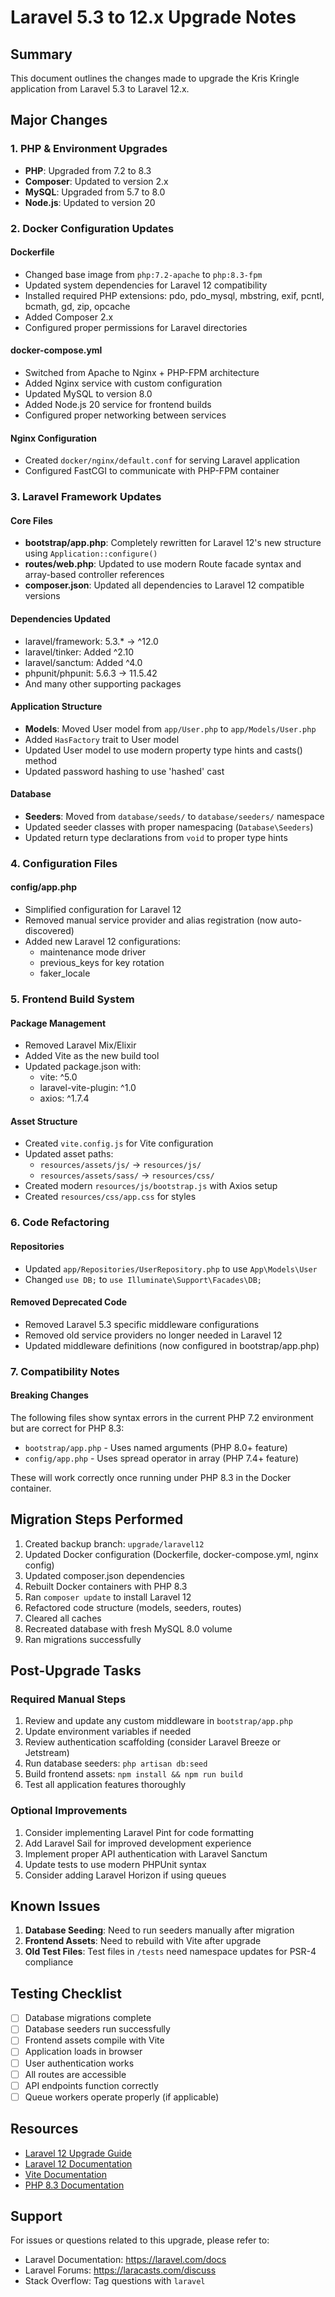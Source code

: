 # Laravel 5.3 to 12.x Upgrade Notes

## Summary
This document outlines the changes made to upgrade the Kris Kringle application from Laravel 5.3 to Laravel 12.x.

## Major Changes

### 1. PHP & Environment Upgrades
- **PHP**: Upgraded from 7.2 to 8.3
- **Composer**: Updated to version 2.x
- **MySQL**: Upgraded from 5.7 to 8.0
- **Node.js**: Updated to version 20

### 2. Docker Configuration Updates

#### Dockerfile
- Changed base image from `php:7.2-apache` to `php:8.3-fpm`
- Updated system dependencies for Laravel 12 compatibility
- Installed required PHP extensions: pdo, pdo_mysql, mbstring, exif, pcntl, bcmath, gd, zip, opcache
- Added Composer 2.x
- Configured proper permissions for Laravel directories

#### docker-compose.yml
- Switched from Apache to Nginx + PHP-FPM architecture
- Added Nginx service with custom configuration
- Updated MySQL to version 8.0
- Added Node.js 20 service for frontend builds
- Configured proper networking between services

#### Nginx Configuration
- Created `docker/nginx/default.conf` for serving Laravel application
- Configured FastCGI to communicate with PHP-FPM container

### 3. Laravel Framework Updates

#### Core Files
- **bootstrap/app.php**: Completely rewritten for Laravel 12's new structure using `Application::configure()`
- **routes/web.php**: Updated to use modern Route facade syntax and array-based controller references
- **composer.json**: Updated all dependencies to Laravel 12 compatible versions

#### Dependencies Updated
- laravel/framework: 5.3.* → ^12.0
- laravel/tinker: Added ^2.10
- laravel/sanctum: Added ^4.0
- phpunit/phpunit: 5.6.3 → 11.5.42
- And many other supporting packages

#### Application Structure
- **Models**: Moved User model from `app/User.php` to `app/Models/User.php`
- Added `HasFactory` trait to User model
- Updated User model to use modern property type hints and casts() method
- Updated password hashing to use 'hashed' cast

#### Database
- **Seeders**: Moved from `database/seeds/` to `database/seeders/` namespace
- Updated seeder classes with proper namespacing (`Database\Seeders`)
- Updated return type declarations from `void` to proper type hints

### 4. Configuration Files

#### config/app.php
- Simplified configuration for Laravel 12
- Removed manual service provider and alias registration (now auto-discovered)
- Added new Laravel 12 configurations:
  - maintenance mode driver
  - previous_keys for key rotation
  - faker_locale

### 5. Frontend Build System

#### Package Management
- Removed Laravel Mix/Elixir
- Added Vite as the new build tool
- Updated package.json with:
  - vite: ^5.0
  - laravel-vite-plugin: ^1.0
  - axios: ^1.7.4

#### Asset Structure
- Created `vite.config.js` for Vite configuration
- Updated asset paths:
  - `resources/assets/js/` → `resources/js/`
  - `resources/assets/sass/` → `resources/css/`
- Created modern `resources/js/bootstrap.js` with Axios setup
- Created `resources/css/app.css` for styles

### 6. Code Refactoring

#### Repositories
- Updated `app/Repositories/UserRepository.php` to use `App\Models\User`
- Changed `use DB;` to `use Illuminate\Support\Facades\DB;`

#### Removed Deprecated Code
- Removed Laravel 5.3 specific middleware configurations
- Removed old service providers no longer needed in Laravel 12
- Updated middleware definitions (now configured in bootstrap/app.php)

### 7. Compatibility Notes

#### Breaking Changes
The following files show syntax errors in the current PHP 7.2 environment but are correct for PHP 8.3:
- `bootstrap/app.php` - Uses named arguments (PHP 8.0+ feature)
- `config/app.php` - Uses spread operator in array (PHP 7.4+ feature)

These will work correctly once running under PHP 8.3 in the Docker container.

## Migration Steps Performed

1. Created backup branch: `upgrade/laravel12`
2. Updated Docker configuration (Dockerfile, docker-compose.yml, nginx config)
3. Updated composer.json dependencies
4. Rebuilt Docker containers with PHP 8.3
5. Ran `composer update` to install Laravel 12
6. Refactored code structure (models, seeders, routes)
7. Cleared all caches
8. Recreated database with fresh MySQL 8.0 volume
9. Ran migrations successfully

## Post-Upgrade Tasks

### Required Manual Steps
1. Review and update any custom middleware in `bootstrap/app.php`
2. Update environment variables if needed
3. Review authentication scaffolding (consider Laravel Breeze or Jetstream)
4. Run database seeders: `php artisan db:seed`
5. Build frontend assets: `npm install && npm run build`
6. Test all application features thoroughly

### Optional Improvements
1. Consider implementing Laravel Pint for code formatting
2. Add Laravel Sail for improved development experience
3. Implement proper API authentication with Laravel Sanctum
4. Update tests to use modern PHPUnit syntax
5. Consider adding Laravel Horizon if using queues

## Known Issues

1. **Database Seeding**: Need to run seeders manually after migration
2. **Frontend Assets**: Need to rebuild with Vite after upgrade
3. **Old Test Files**: Test files in `/tests` need namespace updates for PSR-4 compliance

## Testing Checklist

- [ ] Database migrations complete
- [ ] Database seeders run successfully
- [ ] Frontend assets compile with Vite
- [ ] Application loads in browser
- [ ] User authentication works
- [ ] All routes are accessible
- [ ] API endpoints function correctly
- [ ] Queue workers operate properly (if applicable)

## Resources

- [Laravel 12 Upgrade Guide](https://laravel.com/docs/12.x/upgrade)
- [Laravel 12 Documentation](https://laravel.com/docs/12.x)
- [Vite Documentation](https://vitejs.dev/)
- [PHP 8.3 Documentation](https://www.php.net/releases/8.3/en.php)

## Support

For issues or questions related to this upgrade, please refer to:
- Laravel Documentation: https://laravel.com/docs
- Laravel Forums: https://laracasts.com/discuss
- Stack Overflow: Tag questions with `laravel`
